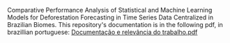Comparative Performance Analysis of Statistical and Machine Learning Models for Deforestation Forecasting in Time Series Data Centralized in Brazilian Biomes.
This repository's documentation is in the following pdf, in brazillian portuguese:
[Documentação e relevância do trabalho.pdf](https://github.com/user-attachments/files/23022761/Documentacao.e.relevancia.do.trabalho.pdf)
